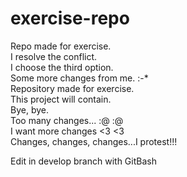 # exercise-repo
Repo made for exercise. <br>
I resolve the conflict. <br>
I choose the third option. <br>
Some more changes from me. :-* <br>
Repository made for exercise. <br>
This project will contain. <br>
Bye, bye. <br>
Too many changes... :@ :@ <br>
I want more changes <3 <3 <br>
Changes, changes, changes...I protest!!! <br>

Edit in develop branch with GitBash <br>
